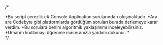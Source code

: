 /*<summary>
 *Bu script çerezlik c# Console Application sorularından oluşmaktadır.
 *Ara ara Codebyte gibi platformlarda gördüğüm soruları burada derlemeye karar verdim. 
 *Bu sorulara benim algoritmik yaklaşımımı inceleyebilirsiniz.
 *Umarım kodlamayı öğrenme maceranızla yardımı dokunur.
 *</summary>
 */
